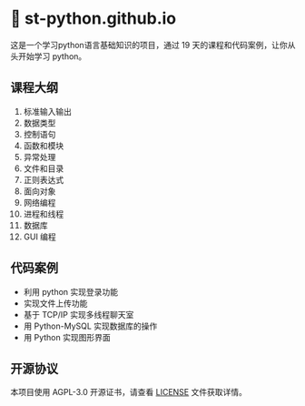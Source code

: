 # 🐍 st-python.github.io

这是一个学习python语言基础知识的项目，通过 19 天的课程和代码案例，让你从头开始学习 python。

## 课程大纲

1. 标准输入输出
2. 数据类型
3. 控制语句
4. 函数和模块
5. 异常处理
6. 文件和目录
7. 正则表达式
8. 面向对象
9. 网络编程
10. 进程和线程
11. 数据库
12. GUI 编程

## 代码案例

* 利用 python 实现登录功能
* 实现文件上传功能
* 基于 TCP/IP 实现多线程聊天室
* 用 Python-MySQL 实现数据库的操作
* 用 Python 实现图形界面

## 开源协议

本项目使用 AGPL-3.0 开源证书，请查看 [LICENSE](https://github.com/st-python/st-python.github.io/blob/master/LICENSE) 文件获取详情。
